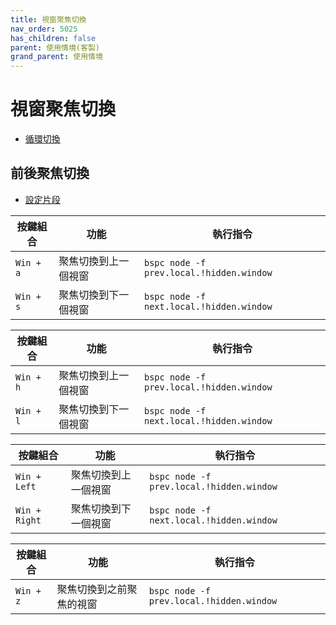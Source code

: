 ```yaml
---
title: 視窗聚焦切換
nav_order: 5025
has_children: false
parent: 使用情境(客製)
grand_parent: 使用情境
---
```



# 視窗聚焦切換

* [循環切換](#循環切換)


## 前後聚焦切換

* [設定片段](https://github.com/samwhelp/note-about-bspwm/blob/gh-pages/_demo/config/bspwm-config/main/config/bspwm/share/gen/sxhkd-gen-rc/Section/Keybind/Window/FocusCycle.conf)

| 按鍵組合  | 功能                   | 執行指令               |
| ----------| ---------------------- | ---------------------- |
| `Win + a` | 聚焦切換到上一個視窗 | `bspc node -f prev.local.!hidden.window`  |
| `Win + s` | 聚焦切換到下一個視窗 | `bspc node -f next.local.!hidden.window`  |


| 按鍵組合  | 功能                   | 執行指令               |
| ----------| ---------------------- | ---------------------- |
| `Win + h` | 聚焦切換到上一個視窗 | `bspc node -f prev.local.!hidden.window`  |
| `Win + l` | 聚焦切換到下一個視窗 | `bspc node -f next.local.!hidden.window`  |


| 按鍵組合  | 功能                   | 執行指令               |
| ----------| ---------------------- | ---------------------- |
| `Win + Left` | 聚焦切換到上一個視窗 | `bspc node -f prev.local.!hidden.window`  |
| `Win + Right` | 聚焦切換到下一個視窗 | `bspc node -f next.local.!hidden.window`  |


| 按鍵組合  | 功能                   | 執行指令               |
| ----------| ---------------------- | ---------------------- |
| `Win + z` | 聚焦切換到之前聚焦的視窗 | `bspc node -f prev.local.!hidden.window`  |
